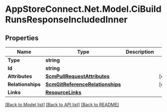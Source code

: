 # AppStoreConnect.Net.Model.CiBuildRunsResponseIncludedInner

## Properties

Name | Type | Description | Notes
------------ | ------------- | ------------- | -------------
**Type** | **string** |  | 
**Id** | **string** |  | 
**Attributes** | [**ScmPullRequestAttributes**](ScmPullRequestAttributes.md) |  | [optional] 
**Relationships** | [**ScmGitReferenceRelationships**](ScmGitReferenceRelationships.md) |  | [optional] 
**Links** | [**ResourceLinks**](ResourceLinks.md) |  | 

[[Back to Model list]](../README.md#documentation-for-models) [[Back to API list]](../README.md#documentation-for-api-endpoints) [[Back to README]](../README.md)

